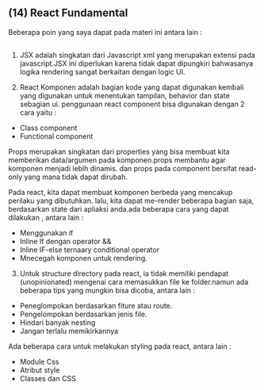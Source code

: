 ## (14) React Fundamental

Beberapa poin yang saya dapat pada materi ini antara lain : 

##

1. JSX adalah singkatan dari Javascript xml yang merupakan extensi pada javascript.JSX ini diperlukan karena tidak dapat dipungkiri bahwasanya logika rendering sangat berkaitan dengan logic UI.

2. React Komponen adalah bagian kode yang dapat digunakan kembali yang digunakan untuk menentukan tampilan, behavior dan state sebagian ui. penggunaan react component bisa digunakan dengan 2 cara yaitu :
- Class component
- Functional component

Props merupakan singkatan dari properties yang bisa membuat kita memberikan data/argumen pada komponen.props membantu agar komponen menjadi lebih dinamis. dan props pada component bersifat read-only yang mana tidak dapat dirubah.

Pada react, kita dapat membuat komponen berbeda yang mencakup perilaku yang dibutuhkan. lalu, kita dapat me-render beberapa bagian saja, berdasarkan state dari apliaksi anda.ada beberapa cara yang dapat dilakukan , antara lain :
- Menggunakan if
- Inline If dengan operator &&
- Inline IF-else ternaary conditional operator
- Mnecegah komponen untuk rendering.

3. Untuk structure directory pada react, ia tidak memiliki pendapat (unopinionated) mengenai cara memasukkan file ke folder.namun ada beberapa tips yang mungkin bisa dicoba, antara lain :
- Peneglompokan berdasarkan fiture atau route.
- Pengelompokan berdasarkan jenis file.
- Hindari banyak nesting
- Jangan terlalu memikirkannya

Ada beberapa cara untuk melakukan styling pada react, antara lain :
- Module Css 
- Atribut style
- Classes dan CSS

##
